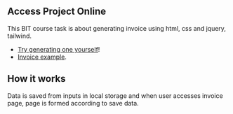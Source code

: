## Access Project Online

This BIT course task is about generating invoice using html, css and jquery, tailwind.

-   [Try generating one yourself](https://gymmed.github.io/BIT-Invoice-Generator/generator/generator.html)!
-   [Invoice example](https://gymmed.github.io/BIT-Invoice-Generator/).

## How it works

Data is saved from inputs in local storage and when user accesses invoice page, page is formed according to save data.
